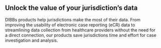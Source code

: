 ---
---

## Unlock the value of your jurisdiction’s data

DIBBs products help jurisdictions make the most of their data. From improving the usability of electronic case reporting (eCR) data to streamlining data collection from healthcare providers without the need for a direct connection, our products save jurisdictions time and effort for case investigation and analysis.
